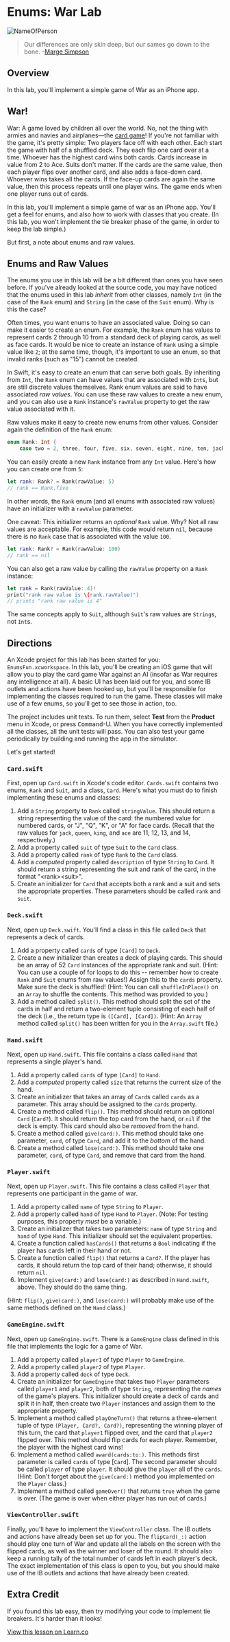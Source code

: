 # Enums: War Lab 

![NameOfPerson](http://i.imgur.com/dJ83HcZ.png?1)  

> Our differences are only skin deep, but our sames go down to the bone. -[Marge Simpson](https://en.wikipedia.org/wiki/Marge_Simpson)

## Overview

In this lab, you'll implement a simple game of War as an iPhone app. 

## War!

War: A game loved by children all over the world. No, not the thing with armies and navies and airplanes—the [card game](https://en.wikipedia.org/wiki/War_\(card_game\))! If you're not familiar with the game, it's pretty simple: Two players face off with each other. Each start the game with half of a shuffled deck. They each flip one card over at a time. Whoever has the highest card wins both cards. Cards increase in value from 2 to Ace. Suits don't matter. If the cards are the same value, then each player flips over another card, and also adds a face-down card. Whoever wins takes all the cards. If the face-up cards are again the same value, then this process repeats until one player wins. The game ends when one player runs out of cards.

In this lab, you'll implement a simple game of war as an iPhone app. You'll get a feel for enums, and also how to work with classes that you create. (In this lab, you won't implement the tie breaker phase of the game, in order to keep the lab simple.)

But first, a note about enums and raw values.

## Enums and Raw Values

The enums you use in this lab will be a bit different than ones you have seen before. If you've already looked at the source code, you may have noticed that the enums used in this lab _inherit_ from other classes, namely `Int` (in the case of the `Rank` enum) and `String` (in the case of the `Suit` enum). Why is this the case?

Often times, you want enums to have an associated value. Doing so can make it easier to create an enum. For example, the `Rank` enum has values to represent cards 2 through 10 from a standard deck of playing cards, as well as face cards. It would be nice to create an instance of `Rank` using a simple value like `2`; at the same time, though, it's important to use an enum, so that invalid ranks (such as "15") cannot be created.

In Swift, it's easy to create an enum that can serve both goals. By inheriting from `Int`, the `Rank` enum can have values that are associated with `Int`s, but are still discrete values themselves. Rank enum values are said to have associated _raw values_. You can use these raw values to create a new enum, and you can also use a `Rank` instance's `rawValue` property to get the raw value associated with it.

Raw values make it easy to create new enums from other values. Consider again the definition of the `Rank` enum:

```swift
enum Rank: Int {
    case two = 2, three, four, five, six, seven, eight, nine, ten, jack, queen, king, ace
```

You can easily create a new `Rank` instance from any `Int` value. Here's how you can create one from `5`:

```swift
let rank: Rank? = Rank(rawValue: 5)
// rank == Rank.five
```

In other words, the `Rank` enum (and all enums with associated raw values) have an initializer with a `rawValue` parameter.

One caveat: This initializer returns an _optional_ `Rank` value. Why? Not all raw values are acceptable. For example, this code would return `nil`, because there is no `Rank` case that is associated with the value `100`.

```swift
let rank: Rank? = Rank(rawValue: 100)
// rank == nil
```

You can also get a raw value by calling the `rawValue` property on a `Rank` instance:

```swift
let rank = Rank(rawValue: 4)!
print("rank raw value is \(rank.rawValue)")
// prints "rank raw value is 4"
```

The same concepts apply to `Suit`, although `Suit`'s raw values are `String`s, not `Int`s.

## Directions

An Xcode project for this lab has been started for you: `EnumsFun.xcworkspace`. In this lab, you'll be creating an iOS game that will allow you to play the card game War against an AI (insofar as War requires any intelligence at all). A basic UI has been laid out for you, and some IB outlets and actions have been hooked up, but you'll be responsible for implementing the classes required to run the game. These classes will make use of a few enums, so you'll get to see those in action, too.

The project includes unit tests. To run them, select **Test** from the **Product** menu in Xcode, or press <kbd>Command</kbd>-U. When you have correctly implemented all the classes, all the unit tests will pass. You can also test your game periodically by building and running the app in the simulator.

Let's get started!

### `Card.swift`

First, open up `Card.swift` in Xcode's code editor. `Cards.swift` contains two enums, `Rank` and `Suit`, and a class, `Card`. Here's what you must do to finish implementing these enums and classes:

1. Add a `String` property to `Rank` called `stringValue`. This should return a string representing the value of the card: the numbered value for numbered cards, or "J", "Q", "K", or "A" for face cards. (Recall that the raw values for `jack`, `queen`, `king`, and `ace` are 11, 12, 13, and 14, respectively.)
2. Add a property called `suit` of type `Suit` to the `Card` class.
3. Add a property called `rank` of type `Rank` to the `Card` class.
4. Add a _computed_ property called `description` of type `String` to `Card`. It should return a string representing the suit and rank of the card, in the format "&lt;rank&gt;&lt;suit&gt;".
5. Create an initializer for `Card` that accepts both a rank and a suit and sets the appropriate properties. These parameters should be called `rank` and `suit`.

### `Deck.swift`

Next, open up `Deck.swift`. You'll find a class in this file called `Deck` that represents a deck of cards.

1. Add a property called `cards` of type `[Card]` to `Deck`.
2. Create a new initializer than creates a deck of playing cards. This should be an array of 52 `Card` instances of the appropriate rank and suit. (Hint: You can use a couple of for loops to do this -- remember how to create `Rank` and `Suit` enums from raw values!) Assign this to the `cards` property. Make sure the deck is shuffled! (Hint: You can call `shuffleInPlace()` on an `Array` to shuffle the contents. This method was provided to you.)
3. Add a method called `split()`. This method should split the set of the cards in half and return a two-element tuple consisting of each half of the deck (i.e., the return type is `([Card], [Card])`. (Hint: An `Array` method called `split()` has been written for you in the `Array.swift` file.)

### `Hand.swift`

Next, open up `Hand.swift`. This file contains a class called `Hand` that represents a single player's hand.

1. Add a property called `cards` of type `[Card]` to `Hand`.
2. Add a _computed_ property called `size` that returns the current size of the hand.
3. Create an initializer that takes an array of `Card`s called `cards` as a parameter. This array should be assigned to the `cards` property.
4. Create a method called `flip()`. This method should return an optional `Card` (`Card?`). It should return the top card from the hand, or `nil` if the deck is empty. This card should also be _removed_ from the hand.
5. Create a method called `give(card:)`. This method should take one parameter, `card`, of type `Card`, and add it to the _bottom_ of the hand.
6. Create a method called `lose(card:)`. This method should take one parameter, `card`, of type `Card`, and remove that card from the hand.

### `Player.swift`

Next, open up `Player.swift`. This file contains a class called `Player` that represents one participant in the game of war.

1. Add a property called `name` of type `String` to `Player`.
2. Add a property called `hand` of type `Hand` to `Player`. (Note: For testing purposes, this property _must_ be a variable.)
3. Create an initializer that takes two parameters: `name` of type `String` and `hand` of type `Hand`. This initializer should set the equivalent properties.
4. Create a function called `hasCards()` that returns a `Bool` indicating if the player has cards left in their hand or not.
5. Create a function called `flip()` that returns a `Card?`. If the player has cards, it should return the top card of their hand; otherwise, it should return `nil`.
6. Implement `give(card:)` and `lose(card:)` as described in `Hand.swift`, above. They should do the same thing.

(Hint: `flip()`, `give(card:)`, and `lose(card:)` will probably make use of the same methods defined on the `Hand` class.)

### `GameEngine.swift`

Next, open up `GameEngine.swift`. There is a `GameEngine` class defined in this file that implements the logic for a game of War.

1. Add a property called `player1` of type `Player` to `GameEngine`.
2. Add a property called `player2` of type `Player`.
3. Add a property called `deck` of type `Deck`.
4. Create an initializer for `GameEngine` that takes two `Player` parameters called `player1` and `player2`, both of type `String`, representing the _names_ of the game's players. This initializer should create a deck of cards and split it in half, then create two `Player` instances and assign them to the appropriate property.
5. Implement a method called `playOneTurn()` that returns a three-element tuple of type `(Player, Card?, Card?)`, representing the winning player of this turn, the card that `player1` flipped over, and the card that `player2` flipped over. This method should flip cards for each player. Remember, the player with the highest card wins!
6. Implement a method called `award(cards:to:)`. This methods first parameter is called `cards` of type [`Card`]. The second parameter should be called `player` of type `player`. It should give the `player` all of the `cards`. (Hint: Don't forget about the `give(card:)` method you implemented on the `Player` class.)
7. Implement a method called `gameOver()` that returns `true` when the game is over. (The game is over when either player has run out of cards.)

### `ViewController.swift`

Finally, you'll have to implement the `ViewController` class. The IB outlets and actions have already been set up for you. The `flipCard(_:)` action should play one turn of War and update all the labels on the screen with the flipped cards, as well as the winner and loser of the round. It should also keep a running tally of the total number of cards left in each player's deck. The exact implementation of this class is open to you, but you should make use of the IB outlets and actions that have already been created.

## Extra Credit

If you found this lab easy, then try modifying your code to implement tie breakers. It's harder than it looks!

<a href='https://learn.co/lessons/EnumsLab' data-visibility='hidden'>View this lesson on Learn.co</a>
